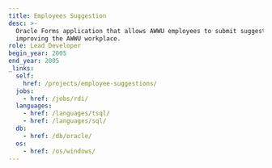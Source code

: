 ```yaml
---
title: Employees Suggestion
desc: >-
  Oracle Forms application that allows AWWU employees to submit suggestions for
  improving the AWWU workplace.
role: Lead Developer
begin_year: 2005
end_year: 2005
_links:
  self:
    href: /projects/employee-suggestions/
  jobs:
    - href: /jobs/rdi/
  languages:
    - href: /languages/tsql/
    - href: /languages/sql/
  db:
    - href: /db/oracle/
  os:
    - href: /os/windows/
---
```

